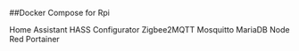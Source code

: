 ##Docker Compose for Rpi 

Home Assistant
HASS Configurator
Zigbee2MQTT
Mosquitto
MariaDB
Node Red
Portainer
